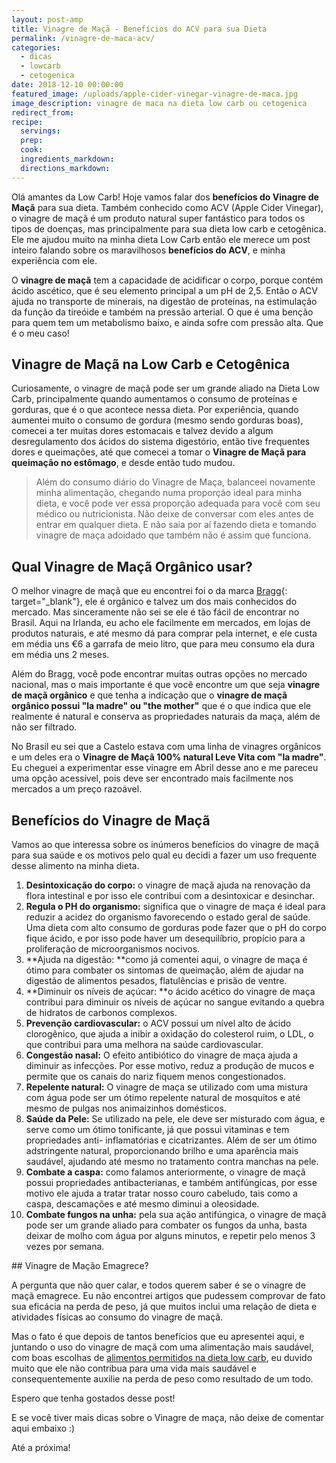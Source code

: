 ```yaml
---
layout: post-amp
title: Vinagre de Maçã - Benefícios do ACV para sua Dieta
permalink: /vinagre-de-maca-acv/
categories:
  - dicas
  - lowcarb
  - cetogenica
date: 2018-12-10 00:00:00
featured_image: /uploads/apple-cider-vinegar-vinagre-de-maca.jpg
image_description: vinagre de maca na dieta low carb ou cetogenica
redirect_from:
recipe:
  servings:
  prep:
  cook:
  ingredients_markdown:
  directions_markdown:
---
```


Ol&aacute; amantes da Low Carb! Hoje vamos falar dos **benef&iacute;cios do Vinagre de Ma&ccedil;&atilde;** para sua dieta. Tamb&eacute;m conhecido como ACV (Apple Cider Vinegar), o vinagre de ma&ccedil;&atilde; &eacute; um produto natural super fant&aacute;stico para todos os tipos de doen&ccedil;as, mas principalmente para sua dieta low carb e cetog&ecirc;nica. Ele me ajudou muito na minha dieta Low Carb ent&atilde;o ele merece um post inteiro falando sobre os maravilhosos **benef&iacute;cios do ACV**, e minha experi&ecirc;ncia com ele.

O **vinagre de ma&ccedil;&atilde;** tem a capacidade de acidificar o corpo, porque cont&eacute;m &aacute;cido asc&eacute;tico, que &eacute; seu elemento principal a um pH de 2,5. Ent&atilde;o o ACV ajuda no transporte de minerais, na digest&atilde;o de prote&iacute;nas, na estimula&ccedil;&atilde;o da fun&ccedil;&atilde;o da tire&oacute;ide e tamb&eacute;m na press&atilde;o arterial. O que &eacute; uma ben&ccedil;&atilde;o para quem tem um metabolismo baixo, e ainda sofre com press&atilde;o alta. Que &eacute; o meu caso!

## Vinagre de Ma&ccedil;&atilde; na Low Carb e Cetog&ecirc;nica

Curiosamente, o vinagre de ma&ccedil;&atilde; pode ser um grande aliado na Dieta Low Carb, principalmente quando aumentamos o consumo de prote&iacute;nas e gorduras, que &eacute; o que acontece nessa dieta. Por experi&ecirc;ncia, quando aumentei muito o consumo de gordura (mesmo sendo gorduras boas), comecei a ter muitas dores estomacais e talvez devido a algum desregulamento dos &aacute;cidos do sistema digest&oacute;rio, ent&atilde;o tive frequentes dores e queima&ccedil;&otilde;es, at&eacute; que comecei a tomar o **Vinagre de Ma&ccedil;&atilde; para queima&ccedil;&atilde;o no est&ocirc;mago**, e desde ent&atilde;o tudo mudou.

> Al&eacute;m do consumo di&aacute;rio do Vinagre de Ma&ccedil;a, balanceei novamente minha alimenta&ccedil;&atilde;o, chegando numa propor&ccedil;&atilde;o ideal para minha dieta, e voc&ecirc; pode ver essa propor&ccedil;&atilde;o adequada para voc&ecirc; com seu m&eacute;dico ou nutricionista. N&atilde;o deixe de conversar com eles antes de entrar em qualquer dieta. E n&atilde;o saia por a&iacute; fazendo dieta e tomando vinagre de ma&ccedil;a adoidado que tamb&eacute;m n&atilde;o &eacute; assim que funciona.

## Qual Vinagre de Ma&ccedil;&atilde; Org&acirc;nico usar?

O melhor vinagre de ma&ccedil;&atilde; que eu encontrei foi o da marca [Bragg](https://bragg.com/products/acv.html){: target="_blank"}, ele &eacute; org&acirc;nico e talvez um dos mais conhecidos do mercado. Mas sinceramente n&atilde;o sei se ele &eacute; t&atilde;o f&aacute;cil de encontrar no Brasil. Aqui na Irlanda, eu acho ele facilmente em mercados, em lojas de produtos naturais, e at&eacute; mesmo d&aacute; para comprar pela internet, e ele custa em m&eacute;dia uns €6 a garrafa de meio litro, que para meu consumo ela dura em m&eacute;dia uns 2 meses.&nbsp;

<p align="center"><amp-img src="/uploads/vinagre-maca-bragg.jpg" width="350" height="350" alt="vinagre de maca organico da bragg"></amp-img></p>

Al&eacute;m do Bragg, voc&ecirc; pode encontrar muitas outras op&ccedil;&otilde;es no mercado nacional, mas o mais importante &eacute; que voc&ecirc; encontre um que seja **vinagre de ma&ccedil;&atilde; org&acirc;nico** e que tenha a indica&ccedil;&atilde;o que o **vinagre de ma&ccedil;&atilde; org&acirc;nico possui "la madre" ou "the mother"**&nbsp;que &eacute; o que indica que ele realmente &eacute; natural e conserva as propriedades naturais da ma&ccedil;a, al&eacute;m de n&atilde;o ser filtrado.

<amp-instagram data-shortcode="Bi0PAMclXbE"
  data-captioned
  width="1"
  height="1"
  layout="responsive">
</amp-instagram>

<amp-instagram data-shortcode="Bed2a59nwhA"
  data-captioned
  width="1"
  height="1"
  layout="responsive">
</amp-instagram>

No Brasil eu sei que a Castelo estava com uma linha de vinagres org&acirc;nicos e um deles era o **Vinagre de Ma&ccedil;&atilde; 100% natural Leve Vita com "la madre"**. Eu cheguei a experimentar esse vinagre em Abril desse ano e me pareceu uma op&ccedil;&atilde;o acess&iacute;vel, pois deve ser encontrado mais facilmente nos mercados a um pre&ccedil;o razo&aacute;vel.

## Benef&iacute;cios do Vinagre de Ma&ccedil;&atilde;

Vamos ao que interessa sobre os in&uacute;meros benef&iacute;cios do vinagre de ma&ccedil;&atilde; para sua sa&uacute;de e os motivos pelo qual eu decidi a fazer um uso frequente desse alimento na minha dieta.

1. **Desintoxica&ccedil;&atilde;o do corpo:**&nbsp;o vinagre de ma&ccedil;&atilde; ajuda na renova&ccedil;&atilde;o da flora intestinal e por isso ele contribui com a desintoxicar e desinchar.
2. **Regula o PH do organismo:**&nbsp;significa que o vinagre de ma&ccedil;a &eacute; ideal para reduzir a acidez do organismo favorecendo o estado geral de sa&uacute;de. Uma dieta com alto consumo de gorduras pode fazer que o pH do corpo fique &aacute;cido, e por isso pode haver um desequil&iacute;brio, prop&iacute;cio para a prolifera&ccedil;&atilde;o de microorganismos nocivos.
3. **Ajuda na digest&atilde;o:&nbsp;**como j&aacute; comentei aqui, o vinagre de ma&ccedil;a &eacute; &oacute;timo para combater os sintomas de queima&ccedil;&atilde;o, al&eacute;m de ajudar na digest&atilde;o de alimentos pesados, flatul&ecirc;ncias e pris&atilde;o de ventre.
4. **Diminuir os n&iacute;veis de a&ccedil;&uacute;car:&nbsp;**o &aacute;cido ac&eacute;tico do vinagre de ma&ccedil;a contribui para diminuir os n&iacute;veis de a&ccedil;&uacute;car no sangue evitando a quebra de hidratos de carbonos complexos.
5. **Preven&ccedil;&atilde;o cardiovascular:**&nbsp;o ACV possui um n&iacute;vel alto de &aacute;cido clorog&ecirc;nico, que ajuda a inibir a oxida&ccedil;&atilde;o do colesterol ruim, o LDL, o que contribui para uma melhora na sa&uacute;de cardiovascular.
6. **Congest&atilde;o nasal:**&nbsp;O efeito antibi&oacute;tico do vinagre de ma&ccedil;a ajuda a diminuir as infec&ccedil;&otilde;es. Por esse motivo, reduz a produ&ccedil;&atilde;o de mucos e permite que os canais do nariz fiquem menos congestionados.
7. **Repelente natural:**&nbsp;O vinagre de ma&ccedil;a se utilizado com uma mistura com &aacute;gua pode ser um &oacute;timo repelente natural de mosquitos e at&eacute; mesmo de pulgas nos animaizinhos dom&eacute;sticos.
8. **Sa&uacute;de da Pele:**&nbsp;Se utilizado na pele, ele deve ser misturado com &aacute;gua, e serve como um &oacute;timo tonificante, j&aacute; que possui vitaminas e tem propriedades anti- inflamat&oacute;rias e cicatrizantes. Al&eacute;m de ser um &oacute;timo adstringente natural, proporcionando brilho e uma apar&ecirc;ncia mais saud&aacute;vel, ajudando at&eacute; mesmo no tratamento contra manchas na pele.
9. **Combate a caspa:**&nbsp;como falamos anteriormente, o vinagre de ma&ccedil;&atilde; possui propriedades antibacterianas, e tamb&eacute;m antif&uacute;ngicas, por esse motivo ele ajuda a tratar tratar nosso couro cabeludo, tais como a caspa, descama&ccedil;&otilde;es e at&eacute; mesmo diminui a oleosidade.
10. **Combate fungos na unha:**&nbsp;pela sua a&ccedil;&atilde;o antif&uacute;ngica, o vinagre de ma&ccedil;&atilde; pode ser um grande aliado para combater os fungos da unha, basta deixar de molho com &aacute;gua por alguns minutos, e repetir pelo menos 3 vezes por semana.

<p align="center"><amp-img src="/uploads/vinagre-de-maca-acv.jpg" width="600" height="400" alt="vinagre de maca organico beneficios emagrece"></amp-img></p>
## Vinagre de Ma&ccedil;&atilde;o Emagrece?&nbsp;

A pergunta que n&atilde;o quer calar, e todos querem saber &eacute; se o vinagre de ma&ccedil;&atilde; emagrece. Eu n&atilde;o encontrei artigos que pudessem comprovar de fato sua efic&aacute;cia na perda de peso, j&aacute; que muitos inclui uma rela&ccedil;&atilde;o de dieta e atividades f&iacute;sicas ao consumo do vinagre de ma&ccedil;&atilde;.

Mas o fato &eacute; que depois de tantos benef&iacute;cios que eu apresentei aqui, e juntando o uso do vinagre de ma&ccedil;&atilde; com uma alimenta&ccedil;&atilde;o mais saud&aacute;vel, com boas escolhas de [alimentos permitidos na dieta low carb](/dieta-low-carb-alimentos-permitidos/), eu duvido muito que ele n&atilde;o contribua para uma vida mais saud&aacute;vel e consequentemente auxilie na perda de peso como resultado de um todo.

Espero que tenha gostados desse post!

E se voc&ecirc; tiver mais dicas sobre o Vinagre de ma&ccedil;a, n&atilde;o deixe de comentar aqui embaixo :)

At&eacute; a pr&oacute;xima!